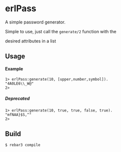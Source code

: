 erlPass
=====

A simple password generator.

Simple to use, just call the `generate/2` function with the 

desired attributes in a list

Usage
-----

#### Example

```
1> erlPass:generate(10, [upper,number,symbol]).
"4A0LE6\\_W@"
2> 
```

##### ***Deprecated***

```
1> erlPass:generate(10, true, true, false, true).
"mfNAA}$S,^"
2> 
```


Build
-----

    $ rebar3 compile
